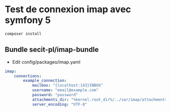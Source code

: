 # Test de connexion imap avec symfony 5

```sh
composer install
```

## Bundle secit-pl/imap-bundle

- Edit config/packages/imap.yaml
```yaml
imap:
    connections:
        example_connection:
            mailbox: "{localhost:143}INBOX"
            username: "email@example.com"
            password: "password"
            attachments_dir: "%kernel.root_dir%/../var/imap/attachments"
            server_encoding: "UTF-8"
```
